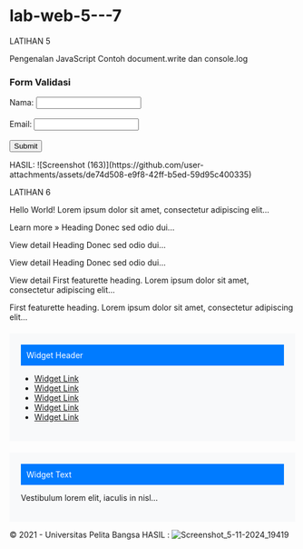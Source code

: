 # lab-web-5---7
LATIHAN 5

<title>Mengenal JavaScript</title> <script type="text/javascript" src="assets/js/app.js"></script>
Pengenalan JavaScript
Contoh document.write dan console.log
<script> document.write("Hello World"); console.log("Hello World"); </script>
<!-- Form dengan Validasi JavaScript -->
<h3>Form Validasi</h3>
<form onsubmit="return validateForm()">
    Nama: <input type="text" id="name" name="name"><br><br>
    Email: <input type="text" id="email" name="email"><br><br>
    <input type="submit" value="Submit">
</form>
HASIL:
![Screenshot (163)](https://github.com/user-attachments/assets/de74d508-e9f8-42ff-b5ed-59d95c400335)



LATIHAN 6 
<title>Simple Bootstrap Layout</title> <style> .featurette-image { width: 150px; height: 150px; background-color: #6c757d; } .widget-box { background-color: #f8f9fa; padding: 20px; margin-top: 20px; } .widget-header { background-color: #007bff; color: white; padding: 10px; margin-bottom: 10px; } .circle-icon { width: 120px; height: 120px; border-radius: 50%; display: inline-block; margin: auto; } </style>
Hello World!
Lorem ipsum dolor sit amet, consectetur adipiscing elit...

Learn more »
Heading
Donec sed odio dui...

View detail
Heading
Donec sed odio dui...

View detail
Heading
Donec sed odio dui...

View detail
First featurette heading.
Lorem ipsum dolor sit amet, consectetur adipiscing elit...

First featurette heading.
Lorem ipsum dolor sit amet, consectetur adipiscing elit...

<!-- Widget Section -->
<div class="col-md-4">
  <div class="widget-box">
    <div class="widget-header">Widget Header</div>
    <ul class="list-unstyled">
      <li><a href="#">Widget Link</a></li>
      <li><a href="#">Widget Link</a></li>
      <li><a href="#">Widget Link</a></li>
      <li><a href="#">Widget Link</a></li>
      <li><a href="#">Widget Link</a></li>
    </ul>
  </div>
  <div class="widget-box">
    <div class="widget-header">Widget Text</div>
    <p>Vestibulum lorem elit, iaculis in nisl...</p>
  </div>
</div>

© 2021 - Universitas Pelita Bangsa
HASIL :
![Screenshot_5-11-2024_19419](https://github.com/user-attachments/assets/a3ebd94b-f576-497c-aef2-c0f2cd5c28c2)


